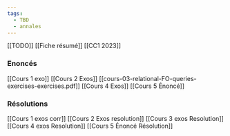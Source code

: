 ```yaml
---
tags:
  - TBD
  - annales
---
```

[[TODO]]
[[Fiche résumé]]
[[CC1 2023]]
### Enoncés
[[Cours 1 exo]]
[[Cours 2 Exos]]
[[cours-03-relational-FO-queries-exercises-exercises.pdf]]
[[Cours 4 Exos]]
[[Cours 5 Énoncé]]


### Résolutions
[[Cours 1 exos corr]]
[[Cours 2 Exos resolution]]
[[Cours 3 exos Resolution]]
[[Cours 4  exos Resolution]]
[[Cours 5 Énoncé Résolution]]

